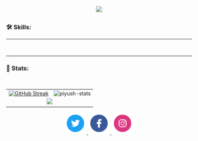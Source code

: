 <!-- <img src="piyush-final.gif" width=100%> -->

<!-- <img src="my_banner.png" alt="count"/> -->

<!-- <p align="left"> <img src="https://komarev.com/ghpvc/?username=baoanh177&label=Profile%20views&color=blueviolet&style=flat" alt="count" />
<img src="https://wakatime.com/badge/user/a78a30d8-e481-4ee3-884f-8a6d3abba700.svg" /> 
</p>-->

<h1 align="center">
  <a href="https://git.io/typing-svg">
    <img src="https://readme-typing-svg.herokuapp.com/?lines=Hi,+There!+👋;I'm+Bao+Anh...;Frontend+Developer...;ReactJS,+NextJS...&center=true&size=30">
  </a>
</h1>

<!-- <h3 align="center">A Software Engineer from India, currently working as a Software Developer @Mable.ai with proficiency in Golang, Typescript and Cloud technologies.</h3> -->

<!-- ### Support my work
[Buy Me a Coffee](https://www.buymeacoffee.com/zephyrus21)
[![ko-fi](https://ko-fi.com/img/githubbutton_sm.svg)](https://ko-fi.com/Y8Y63ONS5) -->

### 🛠️ Skills:
<table width=100%>
  <tr width=100%>
    <td align=center width="100">
      <img src="https://skillicons.dev/icons?i=html" alt="" />
    </td>
    <td align=center width="100">
      <img src="https://skillicons.dev/icons?i=css" alt="" />
    </td>
    <td align=center width="100">
      <img src="https://skillicons.dev/icons?i=tailwind" alt="" />
    </td>
    <td align=center width="100">
      <img src="https://skillicons.dev/icons?i=sass" alt="" />
    </td>
    <td align=center width="100">
      <img src="https://skillicons.dev/icons?i=bootstrap" alt="" />
    </td>
    <td align=center width="100">
      <img src="https://skillicons.dev/icons?i=javascript" alt="" />
    </td>
    <td align=center width="100">
      <img src="https://skillicons.dev/icons?i=ts" alt="" />
    </td>
    <td align=center width="100">
      <img src="https://skillicons.dev/icons?i=react" alt="" />
    </td>
    <td align=center width="100">
      <img src="https://skillicons.dev/icons?i=nextjs" alt="" />
    </td>
  </tr>
  <tr width=100%>
    <td align=center width="100">
      <img src="https://skillicons.dev/icons?i=redux" alt="" />
    </td>
    <td align=center width="100">
      <img src="https://skillicons.dev/icons?i=nodejs" alt="" />
    </td>
    <td align=center width="100">
      <img src="https://skillicons.dev/icons?i=express" alt="" />
    </td>
    <td align=center width="100">
      <img src="https://skillicons.dev/icons?i=sequelize" alt="" />
    </td>
    <td align=center width="100">
      <img src="https://skillicons.dev/icons?i=postgres" alt="" />
    </td>
    <td align=center width="100">
      <img src="https://skillicons.dev/icons?i=redis" alt="" />
    </td>
    <td align=center width="100">
      <img src="https://skillicons.dev/icons?i=postman" alt="" />
    </td>
    <td align=center width="100">
      <img src="https://skillicons.dev/icons?i=github" alt="" />
    </td>
    <td align=center width="100">
      <img src="https://skillicons.dev/icons?i=vscode" alt="" />
    </td>
  </tr>
</table>

<!-- ### 📝 Programming Languages:

[![](https://skillicons.dev/icons?i=javascript,ts,python)](#)
<br/>
<br/> -->

<!-- ### 🖼️ Frameworks and Tools:

[![](https://skillicons.dev/icons?i=sass,bootstrap,tailwind,redux,react,next,nodejs,express,sequelize,postman,git,github)](#)
<br/>
<br/> -->

<!-- ### 🛠️  DevOps Tools:

  [![](https://skillicons.dev/icons?i=git,docker,ubuntu,linux)](#)
<br/>
<br/> -->

<!-- ### 📚 Databases:

[![](https://skillicons.dev/icons?i=postgres,redis)](#)
<br/>
<br/> -->

<!-- ### 💻 IDE:

<img height="42px" align="left" src="https://icon.icepanel.io/Technology/svg/Visual-Studio-Code-%28VS-Code%29.svg" />
<br/>
<br/>
<br />
<br/> -->

  <!-- <p align="center">
    <img src="https://github-readme-stats.vercel.app/api/top-langs/?username=baoanh177&show_icons=true&theme=midnight-purple&title_color=2f80ed&text_color=fff&icon_color=2f80ed&layout=compact&border_color=2f80ed"/>
  </p> -->
  ### 📝 Stats: 
  <img src="https://wakatime.com/badge/user/ed88f1d0-5c2c-48d4-9e3c-6fc619f952b1.svg" alt=""/>
<table border=0 rules=none frame=void>
  <tr>
    <td align=center>
        <a href="https://git.io/streak-stats"><img src="https://streak-stats.demolab.com?user=baoanh177&theme=tokyonight&hide_border=true" alt="GitHub Streak" /></a>
    </td>
    <td align=center>
        <img src="https://github-readme-stats-ruby-one.vercel.app/api?username=baoanh177&show_icons=true&theme=tokyonight&title_color=2f80ed&text_color=fff&hide_border=true&icon_color=2f80ed&custom_title=" alt="piyush-stats" />
    </td>
  </tr>
  <tr>
    <td align=center colspan="2">
        <!--   25/05/2024 -->
        <img src="https://github-readme-stats.vercel.app/api/wakatime?username=baoanh177&layout=compact&theme=tokyonight&border_color=2f80ed&title_color=2f80ed&range=all_time&custom_title=25/05/2024%20-%20Present"/>
    </td>
  </tr>
</table>

<div>

</div>

<p align="center">
  <a href="https://twitter.com/iztoxyoxy">
    <img src="https://github.com/aritraroy/social-icons/blob/master/twitter-icon.png?raw=true" width="60">
  </a>
  <a href="https://www.facebook.com/profile.php?id=100088917412737">
    <img src="https://github.com/aritraroy/social-icons/blob/master/facebook-icon.png?raw=true" width="60">
  </a>
  <a href="https://www.instagram.com/baoah_2704/">
    <img src="https://github.com/aritraroy/social-icons/blob/master/instagram-icon.png?raw=true" width="60">
  </a>
</p>

<!-- <br/>
<p align="center">
  <img src="gh-1.gif" width=20%>
  <img src="gh-4.png" width=20%>
  <img src="gh-2.gif" width=20%>
</p>

<img src="footer.svg"> -->
